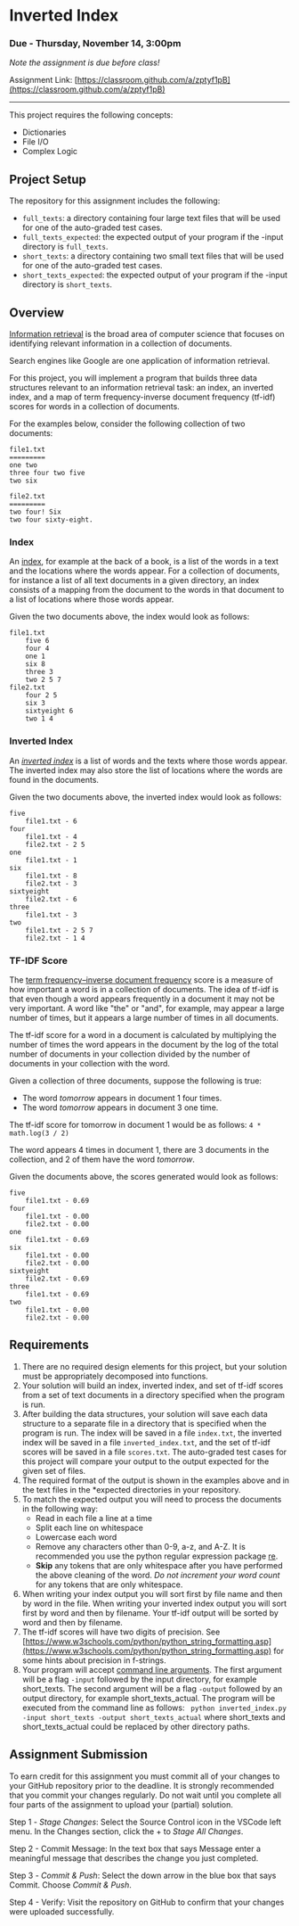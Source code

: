 # Inverted Index

### Due - Thursday, November 14, 3:00pm

*Note the assignment is due before class!*

Assignment Link: [https://classroom.github.com/a/zptyf1pB](https://classroom.github.com/a/zptyf1pB)

<hr/>

This project requires the following concepts:

- Dictionaries
- File I/O
- Complex Logic

## Project Setup

The repository for this assignment includes the following:

- `full_texts`: a directory containing four large text files that will be used for
  one of the auto-graded test cases. 
- `full_texts_expected`: the expected output of your program if the -input
  directory is `full_texts`.
- `short_texts`: a directory containing two small text files that will be used for
  one of the auto-graded test cases. 
- `short_texts_expected`: the expected output of your program if the -input
  directory is `short_texts`.


## Overview

[Information retrieval](https://en.wikipedia.org/wiki/Information_retrieval) is
the broad area of computer science that focuses on identifying relevant
information in a collection of documents. 

Search engines like Google are one application of information retrieval.

For this project, you will implement a program that builds three data
structures relevant to an information retrieval task: an index, an inverted
index, and a map of term frequency-inverse document frequency (tf-idf) scores for words in a collection of documents.

For the examples below, consider the following collection of two documents:

```
file1.txt
=========
one two
three four two five
two six

file2.txt
=========
two four! Six
two four sixty-eight.
```

### Index
An [index](https://en.wikipedia.org/wiki/Index_(publishing)), for example at the
back of a book, is a list of the words in a text and the locations where the
words appear. For a collection of documents, for instance a list of all text
documents in a given directory, an index consists of a mapping from the document
to the words in that document to a list of locations where those words appear.

Given the two documents above, the index would look as follows:
```
file1.txt
	five 6 
	four 4 
	one 1 
	six 8 
	three 3 
	two 2 5 7 
file2.txt
	four 2 5 
	six 3 
	sixtyeight 6 
	two 1 4 
```

### Inverted Index

An *[inverted index](https://en.wikipedia.org/wiki/Inverted_index)* is a list of
words and the texts where those words appear. The inverted index may also store
the list of locations where the words are found in the documents.  

 Given the two documents above, the inverted index would look as follows:
```
five
	file1.txt - 6 
four
	file1.txt - 4 
	file2.txt - 2 5 
one
	file1.txt - 1 
six
	file1.txt - 8 
	file2.txt - 3 
sixtyeight
	file2.txt - 6 
three
	file1.txt - 3 
two
	file1.txt - 2 5 7 
	file2.txt - 1 4 
```

### TF-IDF Score

The [term frequency–inverse document
frequency](https://en.wikipedia.org/wiki/Tf%E2%80%93idf) score is a measure of
how important a word is in a collection of documents. The idea of tf-idf is that
even though a word appears frequently in a document it may not be very important. A
word like "the" or "and", for example, may appear a large number of times, but
it appears a large number of times in all documents.

The tf-idf score for a word in a document is calculated by multiplying the
number of times the word appears in the document by the log of the total number
of documents in your collection divided by the number of documents in your
collection with the word.

Given a collection of three documents, suppose the following is true:

- The word *tomorrow* appears in document 1 four times.
- The word *tomorrow* appears in document 3 one time.

The tf-idf score for tomorrow in document 1 would be as follows:  `4 * math.log(3 / 2)`

The word appears 4 times in document 1, there are 3 documents in the
collection, and 2 of them have the word *tomorrow*.

Given the documents above, the scores generated would look as follows:

```
five
	file1.txt - 0.69
four
	file1.txt - 0.00
	file2.txt - 0.00
one
	file1.txt - 0.69
six
	file1.txt - 0.00
	file2.txt - 0.00
sixtyeight
	file2.txt - 0.69
three
	file1.txt - 0.69
two
	file1.txt - 0.00
	file2.txt - 0.00
```

## Requirements

1. There are no required design elements for this project, but your solution must
   be appropriately decomposed into functions.
2. Your solution will build an index, inverted index, and set of tf-idf scores
   from a set of text documents in a directory specified when the program is
   run.
3. After building the data structures, your solution will save each data
   structure to a separate file in a directory that is specified when the program is
   run. The index will be saved in a file `index.txt`, the inverted index will
   be saved in a file `inverted_index.txt`, and the set of tf-idf scores will be
   saved in a file `scores.txt`. The auto-graded test cases for this project
   will compare your output to the output expected for the given set of files.
4. The required format of the output is shown in the examples above and in the
   text files in the *expected directories in your repository.
5. To match the expected output you will need to process the documents in the
   following way:
     * Read in each file a line at a time
     * Split each line on whitespace
     * Lowercase each word
     * Remove any characters other than 0-9, a-z, and A-Z. It is recommended you
      use the python regular expression package
      [re](https://www.w3schools.com/python/python_regex.asp).
     * **Skip** any tokens that are only whitespace after you have performed the
       above cleaning of the word. *Do not increment your word count* for any
       tokens that are only whitespace.
6. When writing your index output you will sort first by file name and then by
   word in the file. When writing your inverted index output you will sort first
   by word and then by filename. Your tf-idf output will be sorted by word and
   then by filename.
7. The tf-idf scores will have two digits of precision. See
   [https://www.w3schools.com/python/python_string_formatting.asp](https://www.w3schools.com/python/python_string_formatting.asp)
   for some hints about precision in f-strings.
8. Your program will accept [command line
   arguments](https://www.geeksforgeeks.org/command-line-arguments-in-python/).
   The first argument will be a flag `-input` followed by the input directory,
   for example short_texts. The second argument will be a flag `-output`
   followed by an output directory, for example short_texts_actual. The program
   will be executed from the command line as follows: ` python inverted_index.py
   -input short_texts -output short_texts_actual` where short_texts and
   short_texts_actual could be replaced by other directory paths.

## Assignment Submission

To earn credit for this assignment you must commit all of your changes to your GitHub repository prior to the deadline. It is strongly recommended that you commit your changes regularly. Do not wait until you complete all four parts of the assignment to upload your (partial) solution.

Step 1 - *Stage Changes*: Select the Source Control icon in the VSCode left menu. In the Changes section, click the + to *Stage All Changes*.

Step 2 - Commit Message: In the text box that says Message enter a meaningful message that describes the change you just completed.

Step 3 - *Commit & Push*: Select the down arrow in the blue box that says Commit. Choose *Commit & Push*.

Step 4 - Verify: Visit the repository on GitHub to confirm that your changes were uploaded successfully.